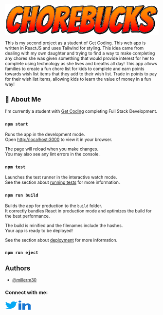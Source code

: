 ![App Logo](src/assets/chorebucks.png)

This is my second project as a student of Get Coding. This web app is written in ReactJS and uses Tailwind for styling.
This idea came from dealing with my own daughter and trying to find a way to make completing any chores she was given something that would provide interest for her to complete using technology as she lives and breaths all day!
This app allows families to create a fun chore list for kids to complete and earn points towards wish list items that they add to their wish list. Trade in points to pay for their wish list items, allowing kids to learn the value of money in a fun way!

## 🚀 About Me
I'm currently a student with [Get Coding](http://www.get-coding.ca) completing Full Stack Development.

### `npm start`

Runs the app in the development mode.\
Open [http://localhost:3000](http://localhost:3000) to view it in your browser.

The page will reload when you make changes.\
You may also see any lint errors in the console.

### `npm test`

Launches the test runner in the interactive watch mode.\
See the section about [running tests](https://facebook.github.io/create-react-app/docs/running-tests) for more information.

### `npm run build`

Builds the app for production to the `build` folder.\
It correctly bundles React in production mode and optimizes the build for the best performance.

The build is minified and the filenames include the hashes.\
Your app is ready to be deployed!

See the section about [deployment](https://facebook.github.io/create-react-app/docs/deployment) for more information.

### `npm run eject`

## Authors

- [@millerm30](https://www.github.com/millerm30)
<h3 align="left">Connect with me:</h3>
<p align="left">
<a href="https://twitter.com/millerm30" target="blank"><img align="center" src="https://github.com/millerm30/todo/blob/main/images/twitter.svg" alt="millerm30" height="30" width="40" /></a>
<a href="https://linkedin.com/in/michael-miller-0aa2bb229" target="blank"><img align="center" src="https://github.com/millerm30/todo/blob/main/images/linked-in-alt.svg" alt="millerm30" height="30" width="40" /></a>
</p>



